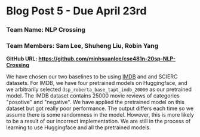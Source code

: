 # Blog Post 5 - Due April 23rd 

### Team Name: NLP Crossing

### Team Members: Sam Lee, Shuheng Liu, Robin Yang

__GitHub URL: https://github.com/minhsuanlee/cse481n-20sp-NLP-Crossing__

We have chosen our two baselines to be using [IMDB](http://ai.stanford.edu/~amaas/data/sentiment/index.html)
and and SCIERC datasets. For IMDB,
we have four pretrained models on Huggingface, and we arbitrarily selected
`dsp_roberta_base_tapt_imdb_20000` as our pretrained model. The IMDB dataset contains
25000 movie reviews of categories "posotive" and "negative". We have applied the
pretrained model on this dataset but got really poor performance. The output
differs each time so we assume there is some randomness in the model. However, 
this is more likely to be a result of our incorrect implementation. We are still
in the process of learning to use Huggingface and all the pretrained models.